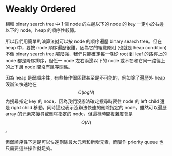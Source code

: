 # Weakly Ordered

相較 binary search tree 中 1 個 node 的左邊以下的 node 的 key 一定小於右邊以下的 node，heap 的順序性較弱。

所以我們用簡單的演算法就可以按 node 的順序遍歷 binary search tree。但在 heap 中，要按 node 順序遍歷很難，因為它的組織原則 \(也就是 heap condition\) 不像 binary search tree 那麼強，我們只能確定每一條從 root 到 leaf 的路徑上的 node 都是降序排序，但任一 node 左右兩邊以下的 node 或不在和它同一路徑上的上下層 node 間沒有順序關係。

因為 heap 是弱順序性，有些操作很困難甚至是不可能的，例如除了遍歷外 heap 沒辦法快速地在 $$O(logN)$$ 內搜尋指定 key 的 node，因為我們沒辦法確定搜尋時要往 node 的 left child 還是 right child 移動，同時這也表示沒辦法快速的刪除指定的 node。雖然可以遍歷 array 的元素來搜尋或刪除指定的 node，但這樣時間複雜度會是 $$O(N)$$。

但弱順序性下還是可以快速刪除最大元素和新增元素，而實作 priority queue 也只需要這些操作就足夠。

